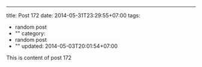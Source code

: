 ---
title: Post 172
date: 2014-05-31T23:29:55+07:00
tags:
  - random post
  - ""
category:
  - random post
  - ""
updated: 2014-05-03T20:01:54+07:00

This is content of post 172